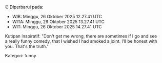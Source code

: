 ⏰ Diperbarui pada:
- WIB: Minggu, 26 Oktober 2025 12.27.41 UTC
- WITA: Minggu, 26 Oktober 2025 13.27.41 UTC
- WIT: Minggu, 26 Oktober 2025 14.27.41 UTC

Kutipan Inspiratif:
"Don't get me wrong, there are sometimes if I go and see a really funny comedy, that I wished I had smoked a joint. I'll be honest with you. That's the truth."


Kategori: funny

